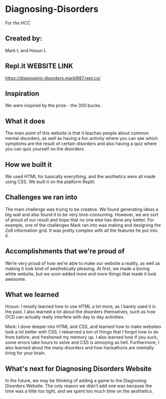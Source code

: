 # Diagnosing-Disorders
For the HCC


## Created by:
Mark L and Hosun L


## Repl.it WEBSITE LINK
https://diagnosing-disorders.markl987.repl.co/


## Inspiration
We were inspired by the prize - the 300 bucks.


## What it does
The main point of this website is that it teaches people about common mental disorders, as well as having a fun activity where you can see which symptoms are the result of certain disorders and also having a quiz where you can quiz yourself on the disorders.

## How we built it
We used HTML for basically everything, and the aesthetics were all made using CSS. We built it on the platform Replit.

## Challenges we ran into
The main challenge was trying to be creative. We found generating ideas a big wall and also found it to be very time-consuming. However, we are sort of proud of our result and hope that no one else has done any better. For example, one of the challenges Mark ran into was making and designing the 2x8 information grid. It was pretty complex with all the features he put into it. 

## Accomplishments that we're proud of
We’re very proud of how we’re able to make our website a reality, as well as making it look kind of aesthetically pleasing. At first, we made a boring white website, but we soon added more and more things that made it look awesome.

## What we learned
Hosun: I mostly learned how to use HTML a lot more, as I barely used it in the past. I also learned a lot about the disorders themselves, such as how OCD can actually really interfere with day to day activities.

Mark: I dove deeper into HTML and CSS, and learned how to make websites look a lot better with CSS. I relearned a ton of things that I forgot how to do from before, and freshened my memory up. I also learned how if you suck, some errors take hours to solve and CSS is annoying as hell. Furthermore, I also learned about the many disorders and how hackathons are mentally tiring for your brain.

## What's next for Diagnosing Disorders Website
In the future, we may be thinking of adding a game to the Diagnosing Disorders Website. The only reason we didn’t add one was because the time was a little too tight, and we spent too much time on the aesthetics. 
